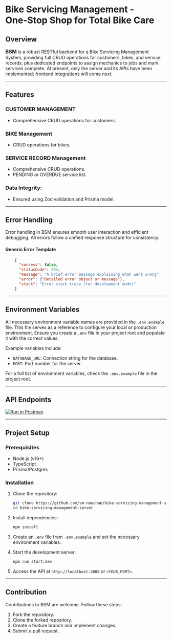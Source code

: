 # Bike Servicing Management - One‑Stop Shop for Total Bike Care

## Overview

<a href="https://github.com/sm-noushan/bike-servicing-management-server" style="text-decoration: none; font-size: 1.125em; font-weight: bold;">BSM</a> is a robust RESTful backend for a Bike Servicing Management System, providing full CRUD operations for customers, bikes, and service records, plus dedicated endpoints to assign mechanics to jobs and mark services complete. At present, only the server and its APIs have been implemented; frontend integrations will come next.

---

## Features

### CUSTOMER MANAGEMENT

- Comprehensive CRUD operations for customers.

### BIKE Management

- CRUD operations for bikes.

### SERVICE RECORD Management

- Comprehensive CRUD operations.
- PENDING or OVERDUE service list.

### Data Integrity:

- Ensured using Zod validation and Prisma model.

---

## Error Handling

Error handling in BSM ensures smooth user interaction and efficient debugging. All errors follow a unified response structure for consistency.

#### Generic Error Template

```json
    {
      "success": false,
      "statusCode": 404,
      "message": "A brief error message explaining what went wrong",
      "error": {"Detailed error object or message"},
      "stack": "Error stack trace (for development mode)"
    }
```

---

## Environment Variables

All necessary environment variable names are provided in the `.env.example` file. This file serves as a reference to configure your local or production environment. Ensure you create a `.env` file in your project root and populate it with the correct values.

Example variables include:

- `DATABASE_URL`: Connection string for the database.
- `PORT`: Port number for the server.

For a full list of environment variables, check the `.env.example` file in the project root.

---

## API Endpoints

[![Run in Postman](https://run.pstmn.io/button.svg)](https://www.postman.com/maintenance-astronaut-37077463/sm-noushan/collection/ssykbbl/bike-servicing-management?action=share&creator=34818425)

---

## Project Setup

### Prerequisites

- Node.js (v16+)
- TypeScript
- Prisma/Postgres

### Installation

1. Clone the repository:

   ```bash
   git clone https://github.com/sm-noushan/bike-servicing-management-server
   cd bike-servicing-management-server
   ```

2. Install dependencies:

   ```bash
   npm install
   ```

3. Create an `.env` file from `.env.example` and set the necessary environment variables.

4. Start the development server:

   ```bash
   npm run start:dev
   ```

5. Access the API at `http://localhost:3000` or `<YOUR_PORT>`.

---

## Contribution

Contributions to BSM are welcome. Follow these steps:

1. Fork the repository.
2. Clone the forked repository.
3. Create a feature branch and implement changes.
4. Submit a pull request.
